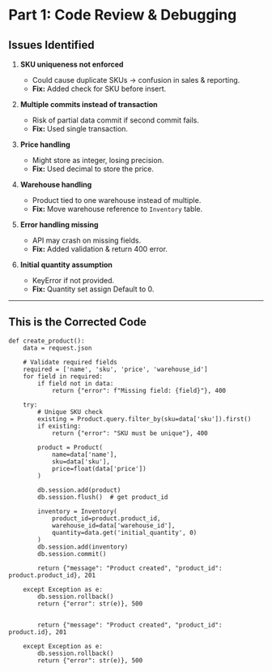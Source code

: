 
# Part 1: Code Review & Debugging

## Issues Identified
1. **SKU uniqueness not enforced**
   - Could cause duplicate SKUs → confusion in sales & reporting.
   - **Fix:** Added check for SKU before insert.

2. **Multiple commits instead of transaction**
   - Risk of partial data commit if second commit fails.
   - **Fix:** Used single transaction.

3. **Price handling**
   - Might store as integer, losing precision.
   - **Fix:** Used decimal to store the price.

4. **Warehouse handling**
   - Product tied to one warehouse instead of multiple.
   - **Fix:** Move warehouse reference to `Inventory` table.

5. **Error handling missing**
   - API may crash on missing fields.
   - **Fix:** Added validation & return 400 error.

6. **Initial quantity assumption**
   - KeyError if not provided.
   - **Fix:** Quantity set assign Default to 0.

---

## This is the Corrected Code

```@app.route('/api/products', methods=['POST'])
def create_product():
    data = request.json

    # Validate required fields
    required = ['name', 'sku', 'price', 'warehouse_id']
    for field in required:
        if field not in data:
            return {"error": f"Missing field: {field}"}, 400

    try:
        # Unique SKU check
        existing = Product.query.filter_by(sku=data['sku']).first()
        if existing:
            return {"error": "SKU must be unique"}, 400

        product = Product(
            name=data['name'],
            sku=data['sku'],
            price=float(data['price'])
        )

        db.session.add(product)
        db.session.flush()  # get product_id

        inventory = Inventory(
            product_id=product.product_id,
            warehouse_id=data['warehouse_id'],
            quantity=data.get('initial_quantity', 0)
        )
        db.session.add(inventory)
        db.session.commit()

        return {"message": "Product created", "product_id": product.product_id}, 201

    except Exception as e:
        db.session.rollback()
        return {"error": str(e)}, 500


        return {"message": "Product created", "product_id": product.id}, 201

    except Exception as e:
        db.session.rollback()
        return {"error": str(e)}, 500
